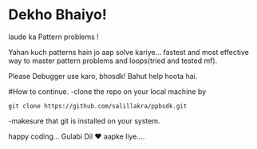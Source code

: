 
# Dekho Bhaiyo!

laude ka Pattern problems !

Yahan kuch patterns hain jo aap solve kariye...
fastest and most effective way to master pattern problems and loops(tried and tested mf).

Please Debugger use karo, bhosdk! Bahut help hoota hai.

#How to continue.
-clone the repo on your local machine by
```
git clone https://github.com/salillakra/ppbsdk.git
```
-makesure that git is installed on your system.


happy coding...
Gulabi Dil ♥️ aapke liye....
